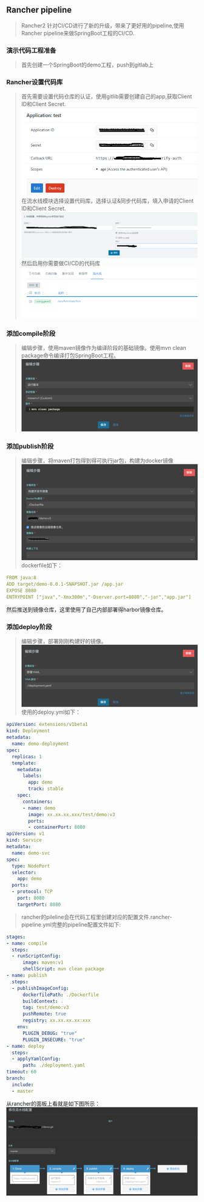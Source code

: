 ## Rancher pipeline
> Rancher2 针对CI/CD进行了新的升级，带来了更好用的pipeline,使用Rancher pipeline来做SpringBoot工程的CI/CD.

### 演示代码工程准备
> 首先创建一个SpringBoot的demo工程，push到gitlab上

### Rancher设置代码库
> 首先需要设置代码仓库的认证，使用gitlib需要创建自己的app,获取Client ID和Client Secret.
![](./img/rancher1.png)
>在流水线模块选择设置代码库，选择认证&同步代码库，填入申请的Client ID和Client Secret.
![](./img/rancher2.png)
>然后启用你需要做CI/CD的代码库
![](./img/rancher3.png)

### 添加compile阶段
> 编辑步骤，使用maven镜像作为编译阶段的基础镜像。使用mvn clean package命令编译打包SpringBoot工程。
![](./img/rancher4.png)

### 添加publish阶段
> 编辑步骤，将maven打包得到得可执行jar包，构建为docker镜像
![](./img/rancher5.png)
dockerfile如下：
```yaml
FROM java:8
ADD target/demo-0.0.1-SNAPSHOT.jar /app.jar
EXPOSE 8080
ENTRYPOINT ["java","-Xmx300m","-Dserver.port=8080","-jar","app.jar"]
```
然后推送到镜像仓库，这里使用了自己内部部署得harbor镜像仓库。

### 添加deploy阶段
> 编辑步骤，部署刚刚构建好的镜像。
![](./img/rancher6.png)
使用的deploy.yml如下：
```yaml
apiVersion: extensions/v1beta1
kind: Deployment
metadata:
  name: demo-deployment
spec:
  replicas: 1
  template:
    metadata:
      labels:
        app: demo
        track: stable
    spec:
      containers:
      - name: demo
        image: xx.xx.xx.xxx/test/demo:v3
        ports:
        - containerPort: 8080
apiVersion: v1
kind: Service
metadata:
  name: demo-svc
spec:
  type: NodePort
  selector:
    app: demo
  ports:
  - protocol: TCP
    port: 8080
    targetPort: 8080
```
> rancher的pileline会在代码工程里创建对应的配置文件.rancher-pipeline.yml完整的pipeline配置文件如下:
```yaml
stages:
- name: compile
  steps:
  - runScriptConfig:
      image: maven:v1
      shellScript: mvn clean package
- name: publish
  steps:
  - publishImageConfig:
      dockerfilePath: ./Dockerfile
      buildContext: .
      tag: test/demo:v3
      pushRemote: true
      registry: xx.xx.xx.xx:xxx
    env:
      PLUGIN_DEBUG: "true"
      PLUGIN_INSECURE: "true"
- name: deploy
  steps:
  - applyYamlConfig:
      path: ./deployment.yaml
timeout: 60
branch:
  include:
  - master
```
从rancher的面板上看就是如下图所示：
![](./img/rancher7.png)
